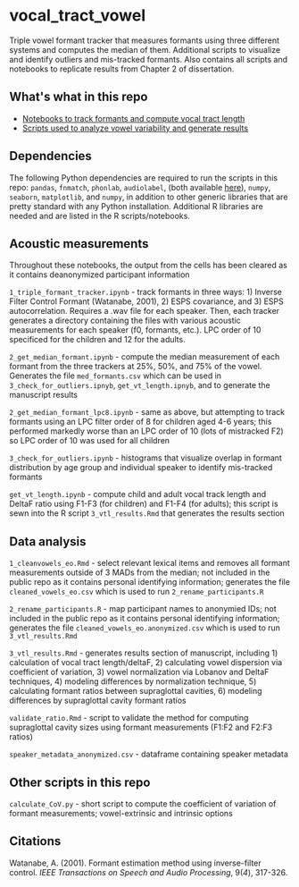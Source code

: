 # vocal_tract_vowel

Triple vowel formant tracker that measures formants using three different systems and computes the median of them. Additional scripts to visualize and identify outliers and mis-tracked formants. Also contains all scripts and notebooks to replicate results from Chapter 2 of dissertation.  


## What's what in this repo

* [Notebooks to track formants and compute vocal tract length](#acoustic-measurements)
* [Scripts used to analyze vowel variability and generate results](#data-analysis)


## Dependencies

The following Python dependencies are required to run the scripts in this repo: `pandas`, `fnmatch`, `phonlab`, `audiolabel`, (both available [here](https://github.com/rsprouse)), `numpy`, `seaborn`, `matplotlib`, and `numpy`, in addition to other generic libraries that are pretty standard with any Python installation. Additional R libraries are needed and are listed in the R scripts/notebooks. 


## Acoustic measurements
Throughout these notebooks, the output from the cells has been cleared as it contains deanonymized participant information

`1_triple_formant_tracker.ipynb` - track formants in three ways: 1) Inverse Filter Control Formant (Watanabe, 2001), 2) ESPS covariance, and 3) ESPS autocorrelation. Requires a .wav file for each speaker. Then, each tracker generates a directory containing the files with various acoustic measurements for each speaker (f0, formants, etc.). LPC order of 10 specificed for the children and 12 for the adults.

`2_get_median_formant.ipynb` - compute the median measurement of each formant from the three trackers at 25%, 50%, and 75% of the vowel. Generates the file `med_formants.csv` which can be used in `3_check_for_outliers.ipnyb`, `get_vt_length.ipnyb`, and to generate the manuscript results

`2_get_median_formant_lpc8.ipynb` - same as above, but attempting to track formants using an LPC filter order of 8 for children aged 4-6 years; this performed markedly worse than an LPC order of 10 (lots of mistracked F2) so LPC order of 10 was used for all children

`3_check_for_outliers.ipynb` - histograms that visualize overlap in formant distribution by age group and individual speaker to identify mis-tracked formants 

`get_vt_length.ipynb` - compute child and adult vocal track length and DeltaF ratio using F1-F3 (for children) and F1-F4 (for adults); this script is sewn into the R script `3_vtl_results.Rmd` that generates the results section


## Data analysis

`1_cleanvowels_eo.Rmd` - select relevant lexical items and removes all formant measurements outside of 3 MADs from the median; not included in the public repo as it contains personal identifying information; generates the file `cleaned_vowels_eo.csv` which is used to run `2_rename_participants.R`

`2_rename_participants.R` - map participant names to anonymied IDs; not included in the public repo as it contains personal identifying information; generates the file `cleaned_vowels_eo.anonymized.csv` which is used to run `3_vtl_results.Rmd`

`3_vtl_results.Rmd` - generates results section of manuscript, including 1) calculation of vocal tract length/deltaF, 2) calculating vowel dispersion via coefficient of variation, 3) vowel normalization via Lobanov and DeltaF techniques, 4) modeling differences by normalization technique, 5) calculating formant ratios between supraglottal cavities, 6) modeling differences by supraglottal cavity formant ratios

`validate_ratio.Rmd` - script to validate the method for computing supraglottal cavity sizes using formant measurements (F1:F2 and F2:F3 ratios) 

`speaker_metadata_anonymized.csv` - dataframe containing speaker metadata


## Other scripts in this repo

`calculate_CoV.py` - short script to compute the coefficient of variation of formant measurements; vowel-extrinsic and intrinsic options

## Citations

Watanabe, A. (2001). Formant estimation method using inverse-filter control. _IEEE Transactions on Speech and Audio Processing_, 9(_4_), 317-326.



